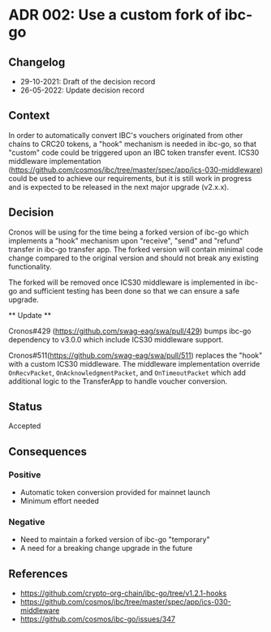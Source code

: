 # ADR 002: Use a custom fork of ibc-go

## Changelog
* 29-10-2021: Draft of the decision record
* 26-05-2022: Update decision record

## Context

In order to automatically convert IBC's vouchers originated from other chains to CRC20 tokens, a "hook" mechanism is needed in ibc-go, so that "custom" code could be triggered upon an IBC token transfer event. ICS30 middleware implementation (https://github.com/cosmos/ibc/tree/master/spec/app/ics-030-middleware) could be used to achieve our requirements, but it is still work in progress and is expected to be released in the next major upgrade (v2.x.x). 

## Decision

Cronos will be using for the time being a forked version of ibc-go which implements a "hook" mechanism upon "receive", "send" and "refund" transfer in ibc-go transfer app.
The forked version will contain minimal code change compared to the original version and should not break any existing functionality.

The forked will be removed once ICS30 middleware is implemented in ibc-go and sufficient testing has been done so that we can ensure a safe upgrade.

** Update **

Cronos#429 (https://github.com/swag-eag/swa/pull/429) bumps ibc-go dependency to v3.0.0 which include ICS30 middleware support.

Cronos#511(https://github.com/swag-eag/swa/pull/511) replaces the "hook" with a custom ICS30 middleware.
The middleware implementation override `OnRecvPacket`, `OnAcknowledgmentPacket`, and `OnTimeoutPacket` which add additional logic 
to the TransferApp to handle voucher conversion.


## Status

Accepted

## Consequences

### Positive
* Automatic token conversion provided for mainnet launch
* Minimum effort needed

### Negative
* Need to maintain a forked version of ibc-go "temporary"
* A need for a breaking change upgrade in the future

## References

* https://github.com/crypto-org-chain/ibc-go/tree/v1.2.1-hooks
* https://github.com/cosmos/ibc/tree/master/spec/app/ics-030-middleware
* https://github.com/cosmos/ibc-go/issues/347
  

